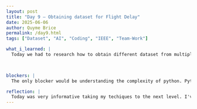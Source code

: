 ```yaml
---
layout: post
title: "Day 9 – Obtaining dataset for Flight Delay"
date: 2025-06-06
author: Quyme Brice
permalink: /day9.html
tags: ["Dataset", "AI", "Coding", "IEEE", "Team-Work"]

what_i_learned: |
  Today we had to research how to obtain different dataset from multiple resources in order to have data to use for our prediction model. These reseources included FAA and Bureau of Transportation. Our goal for today was to figure out how to combine two datasets to use in our prediction model. This function of python was new to me and a great learning experience. I'm proud that I'm learning more techiques in a short amount of time.

  

blockers: |
  The only blocker would be understanding the complexity of python. Python is still new to me and have lots of techique used within the programing language. Its good to learn it now because it's still one of the most popular language used.

reflection: |
  Today was very informative taking my techiques to the next level. I've done a lot of learning with importing files into my python software. We needed to do this in order to figure out how to merged two .csv files together. I accomplished this today by taking one step at a time. This learning experience have pushed me to work better to take my skills to the next level. I feel more prepared for the industry. If the industry is like this I will be more prepared to work on a research team.
---
```

